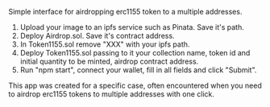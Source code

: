 Simple interface for airdropping erc1155 token to a multiple addresses.

1. Upload your image to an ipfs service such as Pinata. Save it's path.
2. Deploy Airdrop.sol. Save it's contract address.
3. In Token1155.sol remove "XXX" with your ipfs path.
4. Deploy Token1155.sol passing to it your collection name, token id and initial quantity to be minted, airdrop contract address.
5. Run "npm start", connect your wallet, fill in all fields and click "Submit".

This app was created for a specific case, often encountered when you need to airdrop erc1155 tokens to multiple addresses with one click.
